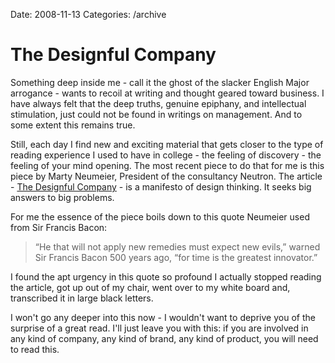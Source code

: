 Date: 2008-11-13
Categories: /archive

# The Designful Company

Something deep inside me - call it the ghost of the slacker English Major arrogance - wants to recoil at writing and thought geared toward business.  I have always felt that the deep truths, genuine epiphany, and intellectual stimulation, just could not be found in writings on management.  And to some extent this remains true.

Still, each day I find new and exciting material that gets closer to the type of reading experience I used to have in college - the feeling of discovery - the feeling of your mind opening.  The most recent piece to do that for me is this piece by Marty Neumeier, President of the consultancy Neutron.  The article -  <a href="http://mturro.bluepear.org/wp-content/uploads/2008/11/08192neu10.pdf">The Designful Company</a> - is a manifesto of design thinking.  It seeks big answers to big problems.

For me the essence of the piece boils down to this quote Neumeier used from Sir Francis Bacon:

<blockquote>“He that will not apply new remedies must expect new evils,” warned Sir Francis Bacon 500 years ago, “for time is the greatest innovator.”</blockquote>

I found the apt urgency in this quote so profound I actually stopped reading the article, got up out of my chair, went over to my white board and, transcribed it in large black letters.  

I won't go any deeper into this now - I wouldn't want to deprive you of the surprise of a great read.  I'll just leave you with this: if you are involved in any kind of company, any kind of brand, any kind of product, you will need to read this.


